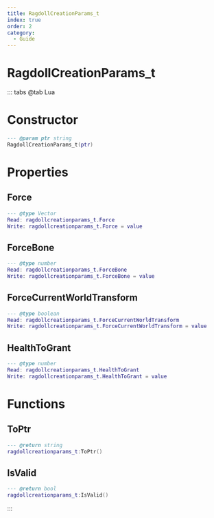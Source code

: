 ```yaml
---
title: RagdollCreationParams_t
index: true
order: 2
category:
  - Guide
---
```


# RagdollCreationParams_t

::: tabs
@tab Lua
# Constructor
```lua
--- @param ptr string
RagdollCreationParams_t(ptr)
```
# Properties
## Force 
```lua
--- @type Vector
Read: ragdollcreationparams_t.Force
Write: ragdollcreationparams_t.Force = value
```
## ForceBone 
```lua
--- @type number
Read: ragdollcreationparams_t.ForceBone
Write: ragdollcreationparams_t.ForceBone = value
```
## ForceCurrentWorldTransform 
```lua
--- @type boolean
Read: ragdollcreationparams_t.ForceCurrentWorldTransform
Write: ragdollcreationparams_t.ForceCurrentWorldTransform = value
```
## HealthToGrant 
```lua
--- @type number
Read: ragdollcreationparams_t.HealthToGrant
Write: ragdollcreationparams_t.HealthToGrant = value
```
# Functions
## ToPtr
```lua
--- @return string
ragdollcreationparams_t:ToPtr()
```
## IsValid
```lua
--- @return bool
ragdollcreationparams_t:IsValid()
```

:::